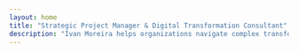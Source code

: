 ```yaml
---
layout: home
title: "Strategic Project Manager & Digital Transformation Consultant"
description: "Ivan Moreira helps organizations navigate complex transformations with AI-enhanced methodologies and proven leadership strategies."
---
```


